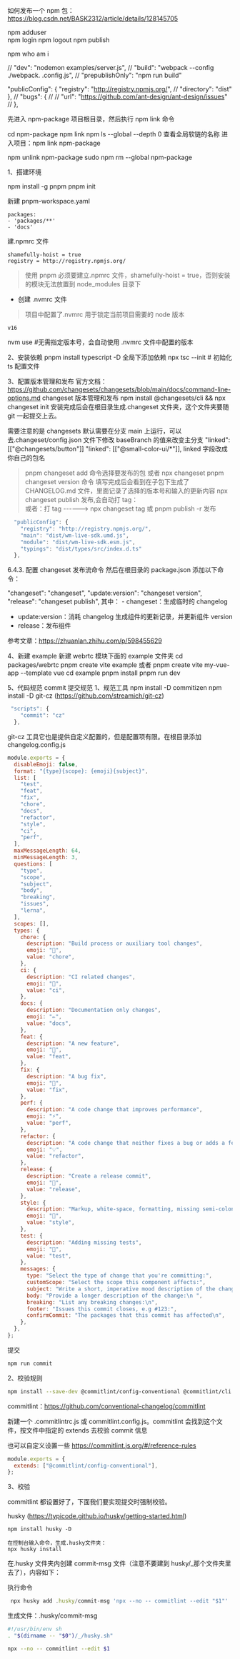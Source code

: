如何发布一个 npm 包：https://blog.csdn.net/BASK2312/article/details/128145705

npm adduser  
npm login
npm logout
npm publish

npm who am i

// "dev": "nodemon examples/server.js",
// "build": "webpack --config ./webpack. .config.js",
// "prepublishOnly": "npm run build"

"publicConfig": {
"registry": "http://registry.npmjs.org/",
// "directory": "dist"
},
// "bugs": {
// // "url": "https://github.com/ant-design/ant-design/issues"
// },

先进入 npm-package 项目根目录，然后执行 npm link 命令

cd npm-package
npm link
npm ls --global --depth 0 查看全局软链的名称
进入项目：npm link npm-package

npm unlink npm-package
sudo npm rm --global npm-package

1、搭建环境

npm install -g pnpm
pnpm init

新建 pnpm-workspace.yaml

```
packages:
- 'packages/**'
- 'docs'

```

建.npmrc 文件

```
shamefully-hoist = true
registry = http://registry.npmjs.org/
```

> 使用 pnpm 必须要建立.npmrc 文件，shamefully-hoist = true，否则安装的模块无法放置到 node_modules 目录下

- 创建 .nvmrc 文件

> 项目中配置了.nvmrc 用于锁定当前项目需要的 node 版本

```
v16
```

nvm use #无需指定版本号，会自动使用 .nvmrc 文件中配置的版本

2、安装依赖
pnpm install typescript -D 全局下添加依赖
npx tsc --init # 初始化 ts 配置文件

3、配置版本管理和发布
官方文档：https://github.com/changesets/changesets/blob/main/docs/command-line-options.md
changeset 版本管理和发布
npm install @changesets/cli && npx changeset init
安装完成后会在根目录生成.changeset 文件夹，这个文件夹要随 git 一起提交上去。

需要注意的是 changesets 默认需要在分支 main 上运行，可以去.changeset/config.json 文件下修改 baseBranch 的值来改变主分支
"linked": [["@changesets/button"]] "linked": [["@small-color-ui/*"]], linked 字段改成你自己的包名

> pnpm changeset add 命令选择要发布的包
> 或者 npx changeset
> pnpm changeset version 命令
> 填写完成后会看到在子包下生成了 CHANGELOG.md 文件，里面记录了选择的版本号和输入的更新内容
> npx changeset publish 发布,会自动打 tag：  
> 或者：打 tag ------> npx changeset tag
> 或 pnpm publish -r 发布

```js
  "publicConfig": {
    "registry": "http://registry.npmjs.org/",
    "main": "dist/wm-live-sdk.umd.js",
    "module": "dist/wm-live-sdk.esm.js",
    "typings": "dist/types/src/index.d.ts"
  },

```

6.4.3. 配置 changeset 发布流命令
然后在根目录的 package.json 添加以下命令：

"changeset": "changeset",
"update:version": "changeset version",
"release": "changeset publish",
其中： - changeset：生成临时的 changelog

- update:version：消耗 changelog 生成组件的更新记录，并更新组件 version
- release：发布组件

参考文章：https://zhuanlan.zhihu.com/p/598455629

4、新建 example
新建 webrtc 模块下面的 example 文件夹
cd packages/webrtc
pnpm create vite example
或者 pnpm create vite my-vue-app --template vue
cd example
pnpm install
pnpm run dev

5、代码规范
commit 提交规范
1、规范工具
npm install -D commitizen
npm install -D git-cz (https://github.com/streamich/git-cz)

```js
 "scripts": {
    "commit": "cz"
  },

```

git-cz 工具它也是提供自定义配置的，但是配置项有限。在根目录添加 changelog.config.js

```js
module.exports = {
  disableEmoji: false,
  format: "{type}{scope}: {emoji}{subject}",
  list: [
    "test",
    "feat",
    "fix",
    "chore",
    "docs",
    "refactor",
    "style",
    "ci",
    "perf",
  ],
  maxMessageLength: 64,
  minMessageLength: 3,
  questions: [
    "type",
    "scope",
    "subject",
    "body",
    "breaking",
    "issues",
    "lerna",
  ],
  scopes: [],
  types: {
    chore: {
      description: "Build process or auxiliary tool changes",
      emoji: "🤖",
      value: "chore",
    },
    ci: {
      description: "CI related changes",
      emoji: "🎡",
      value: "ci",
    },
    docs: {
      description: "Documentation only changes",
      emoji: "✏️",
      value: "docs",
    },
    feat: {
      description: "A new feature",
      emoji: "🎸",
      value: "feat",
    },
    fix: {
      description: "A bug fix",
      emoji: "🐛",
      value: "fix",
    },
    perf: {
      description: "A code change that improves performance",
      emoji: "⚡️",
      value: "perf",
    },
    refactor: {
      description: "A code change that neither fixes a bug or adds a feature",
      emoji: "💡",
      value: "refactor",
    },
    release: {
      description: "Create a release commit",
      emoji: "🏹",
      value: "release",
    },
    style: {
      description: "Markup, white-space, formatting, missing semi-colons...",
      emoji: "💄",
      value: "style",
    },
    test: {
      description: "Adding missing tests",
      emoji: "💍",
      value: "test",
    },
    messages: {
      type: "Select the type of change that you're committing:",
      customScope: "Select the scope this component affects:",
      subject: "Write a short, imperative mood description of the change:\n",
      body: "Provide a longer description of the change:\n ",
      breaking: "List any breaking changes:\n",
      footer: "Issues this commit closes, e.g #123:",
      confirmCommit: "The packages that this commit has affected\n",
    },
  },
};
```

提交

```bash
npm run commit
```

2、校验规则

```bash
npm install --save-dev @commitlint/config-conventional @commitlint/cli
```

commitlint：https://github.com/conventional-changelog/commitlint

新建一个 .commitlintrc.js 或 commitlint.config.js。commitlint 会找到这个文件，按文件中指定的 extends 去校验 commit 信息

也可以自定义设置一些 https://commitlint.js.org/#/reference-rules

```js
module.exports = {
  extends: ["@commitlint/config-conventional"],
};
```

3、校验

commitlint 都设置好了，下面我们要实现提交时强制校验。

husky (https://typicode.github.io/husky/getting-started.html)

```
npm install husky -D

在控制台输入命令，生成.husky文件夹：
npx husky install

```

在.husky 文件夹内创建 commit-msg 文件（注意不要建到 husky/\_那个文件夹里去了），内容如下：

执行命令

```js
 npx husky add .husky/commit-msg 'npx --no -- commitlint --edit "$1"'
```

生成文件：.husky/commit-msg

```bash
#!/usr/bin/env sh
. "$(dirname -- "$0")/_/husky.sh"

npx --no -- commitlint --edit $1

```


